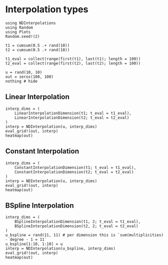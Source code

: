 # Interpolation types

```@example tutorial
using NDInterpolations
using Random
using Plots
Random.seed!(2)

t1 = cumsum(0.5 .+ rand(10))
t2 = cumsum(0.5 .+ rand(10))

t1_eval = collect(range(first(t1), last(t1); length = 100))
t2_eval = collect(range(first(t2), last(t2); length = 100))

u = rand(10, 10)
out = zeros(100, 100)
nothing # hide
```

## Linear Interpolation

```@example tutorial
interp_dims = (
    LinearInterpolationDimension(t1; t_eval = t1_eval),
    LinearInterpolationDimension(t2; t_eval = t2_eval)
)
interp = NDInterpolation(u, interp_dims)
eval_grid!(out, interp)
heatmap(out)
```

## Constant Interpolation

```@example tutorial
interp_dims = (
    ConstantInterpolationDimension(t1; t_eval = t1_eval),
    ConstantInterpolationDimension(t2; t_eval = t2_eval)
)
interp = NDInterpolation(u, interp_dims)
eval_grid!(out, interp)
heatmap(out)
```

## BSpline Interpolation

```@example tutorial
interp_dims = (
    BSplineInterpolationDimension(t1, 2; t_eval = t1_eval),
    BSplineInterpolationDimension(t2, 2; t_eval = t2_eval)
)
u_bspline = rand(11, 11) # per dimension this is `sum(multiplicities) - degree - 1 = 11`
u_bspline[1:10, 1:10] = u
interp = NDInterpolation(u_bspline, interp_dims)
eval_grid!(out, interp)
heatmap(out)
```